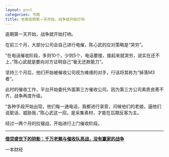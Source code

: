 ```yaml
---
layout: post
categories: 书摘
title: 老赖逾期第一天开始，战争就开始打响
---
```


逾期第一天开始，战争就开始打响。

在前三个月，大部分公司会自己进行电催，陈心武的应对策略是“哭穷”。

“在电话催收阶段，多则10个，少则5个，电话要接，接起来就哭穷，说实在还不上，”陈心武就是要向对方证明自己“毫无还款能力”。

坚持三个月后，他们开始被催收公司视为难缠的对手，行话将其称为“掉落M3者”。

此时的催收工作，平台开始委托外面第三方催收公司。因为第三方公司素质良莠不齐，战争再度升级。

“各种手段开始出现，他们每一通电话，我都进行录音，问候他们的老娘，逼他们说脏话、威胁我，”陈心武这一招，是采集素材，才能在后期反客为主。

经过一两个月的拉锯战，开始进行上门催收阶段。

---

**[借贷盛世下的阴影：千万老赖与催收队恶战，没有赢家的战争](http://tech.sina.com.cn/zl/post/detail/i/2016-12-01/pid_8509227.htm)**

一本财经